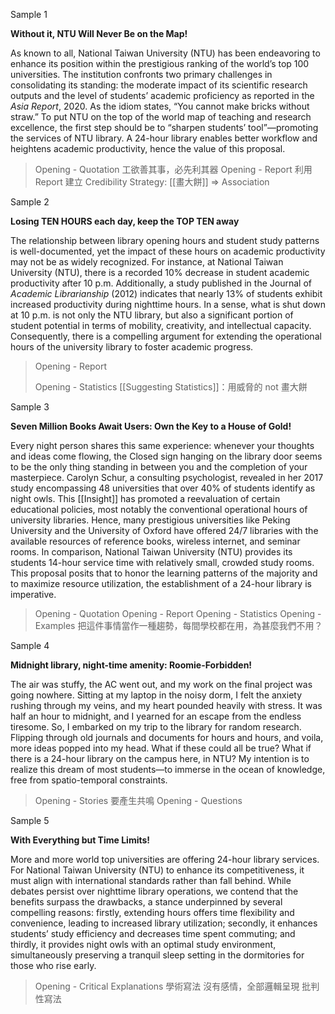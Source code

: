 Sample 1

**Without it, NTU Will Never Be on the Map!**

As known to all, National Taiwan University (NTU) has been endeavoring to enhance its position within the prestigious ranking of the world’s top 100 universities. The institution confronts two primary challenges in consolidating its standing: the moderate impact of its scientific research outputs and the level of students’ academic proficiency as reported in the _Asia Report_, 2020. As the idiom states, “You cannot make bricks without straw.” To put NTU on the top of the world map of teaching and research excellence, the first step should be to “sharpen students’ tool”—promoting the services of NTU library. A 24-hour library enables better workflow and heightens academic productivity, hence the value of this proposal.

> Opening - Quotation 
> 	工欲善其事，必先利其器
> Opening - Report
> 	利用 Report 建立 Credibility
> Strategy: [[畫大餅]] => Association

Sample 2

**Losing TEN HOURS each day, keep the TOP TEN away**

The relationship between library opening hours and student study patterns is well-documented, yet the impact of these hours on academic productivity may not be as widely recognized. For instance, at National Taiwan University (NTU), there is a recorded 10% decrease in student academic productivity after 10 p.m. Additionally, a study published in the Journal of _Academic Librarianship_ (2012) indicates that nearly 13% of students exhibit increased productivity during nighttime hours. In a sense, what is shut down at 10 p.m. is not only the NTU library, but also a significant portion of student potential in terms of mobility, creativity, and intellectual capacity. Consequently, there is a compelling argument for extending the operational hours of the university library to foster academic progress.

> Opening - Report
> 	
> Opening - Statistics
> 	[[Suggesting Statistics]]：用威脅的 not 畫大餅
> 

Sample 3

**Seven Million Books Await Users: Own the Key to a House of Gold!**

Every night person shares this same experience: whenever your thoughts and ideas come flowing, the Closed sign hanging on the library door seems to be the only thing standing in between you and the completion of your masterpiece. Carolyn Schur, a consulting psychologist, revealed in her 2017 study encompassing 48 universities that over 40% of students identify as night owls. This [[Insight]] has promoted a reevaluation of certain educational policies, most notably the conventional operational hours of university libraries. Hence, many prestigious universities like Peking University and the University of Oxford have offered 24/7 libraries with the available resources of reference books, wireless internet, and seminar rooms. In comparison, National Taiwan University (NTU) provides its students 14-hour service time with relatively small, crowded study rooms. This proposal posits that to honor the learning patterns of the majority and to maximize resource utilization, the establishment of a 24-hour library is imperative.

> Opening - Quotation
> Opening - Report
> Opening - Statistics
> Opening - Examples
> 	把這件事情當作一種趨勢，每間學校都在用，為甚麼我們不用？

Sample 4

**Midnight library, night-time amenity: Roomie-Forbidden!**

The air was stuffy, the AC went out, and my work on the final project was going nowhere. Sitting at my laptop in the noisy dorm, I felt the anxiety rushing through my veins, and my heart pounded heavily with stress. It was half an hour to midnight, and I yearned for an escape from the endless tiresome. So, I embarked on my trip to the library for random research. Flipping through old journals and documents for hours and hours, and voila, more ideas popped into my head. What if these could all be true? What if there is a 24-hour library on the campus here, in NTU? My intention is to realize this dream of most students—to immerse in the ocean of knowledge, free from spatio-temporal constraints.

> Opening - Stories
> 	要產生共鳴
> Opening - Questions
>

Sample 5

**With Everything but Time Limits!**

More and more world top universities are offering 24-hour library services. For National Taiwan University (NTU) to enhance its competitiveness, it must align with international standards rather than fall behind. While debates persist over nighttime library operations, we contend that the benefits surpass the drawbacks, a stance underpinned by several compelling reasons: firstly, extending hours offers time flexibility and convenience, leading to increased library utilization; secondly, it enhances students’ study efficiency and decreases time spent commuting; and thirdly, it provides night owls with an optimal study environment, simultaneously preserving a tranquil sleep setting in the dormitories for those who rise early.

> Opening - Critical Explanations
> 	學術寫法
> 	沒有感情，全部邏輯呈現
> 	批判性寫法
> 	